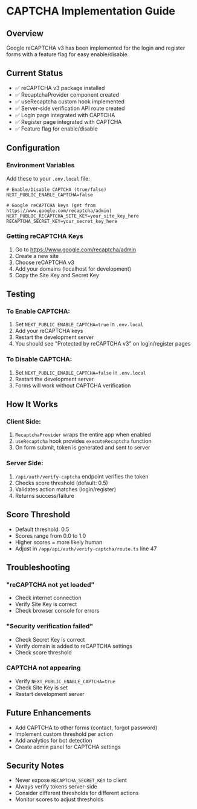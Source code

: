 # CAPTCHA Implementation Guide

## Overview
Google reCAPTCHA v3 has been implemented for the login and register forms with a feature flag for easy enable/disable.

## Current Status
- ✅ reCAPTCHA v3 package installed
- ✅ RecaptchaProvider component created
- ✅ useRecaptcha custom hook implemented
- ✅ Server-side verification API route created
- ✅ Login page integrated with CAPTCHA
- ✅ Register page integrated with CAPTCHA
- ✅ Feature flag for enable/disable

## Configuration

### Environment Variables
Add these to your `.env.local` file:

```env
# Enable/Disable CAPTCHA (true/false)
NEXT_PUBLIC_ENABLE_CAPTCHA=false

# Google reCAPTCHA keys (get from https://www.google.com/recaptcha/admin)
NEXT_PUBLIC_RECAPTCHA_SITE_KEY=your_site_key_here
RECAPTCHA_SECRET_KEY=your_secret_key_here
```

### Getting reCAPTCHA Keys
1. Go to https://www.google.com/recaptcha/admin
2. Create a new site
3. Choose reCAPTCHA v3
4. Add your domains (localhost for development)
5. Copy the Site Key and Secret Key

## Testing

### To Enable CAPTCHA:
1. Set `NEXT_PUBLIC_ENABLE_CAPTCHA=true` in `.env.local`
2. Add your reCAPTCHA keys
3. Restart the development server
4. You should see "Protected by reCAPTCHA v3" on login/register pages

### To Disable CAPTCHA:
1. Set `NEXT_PUBLIC_ENABLE_CAPTCHA=false` in `.env.local`
2. Restart the development server
3. Forms will work without CAPTCHA verification

## How It Works

### Client Side:
1. `RecaptchaProvider` wraps the entire app when enabled
2. `useRecaptcha` hook provides `executeRecaptcha` function
3. On form submit, token is generated and sent to server

### Server Side:
1. `/api/auth/verify-captcha` endpoint verifies the token
2. Checks score threshold (default: 0.5)
3. Validates action matches (login/register)
4. Returns success/failure

## Score Threshold
- Default threshold: 0.5
- Scores range from 0.0 to 1.0
- Higher scores = more likely human
- Adjust in `/app/api/auth/verify-captcha/route.ts` line 47

## Troubleshooting

### "reCAPTCHA not yet loaded"
- Check internet connection
- Verify Site Key is correct
- Check browser console for errors

### "Security verification failed"
- Check Secret Key is correct
- Verify domain is added to reCAPTCHA settings
- Check score threshold

### CAPTCHA not appearing
- Verify `NEXT_PUBLIC_ENABLE_CAPTCHA=true`
- Check Site Key is set
- Restart development server

## Future Enhancements
- Add CAPTCHA to other forms (contact, forgot password)
- Implement custom threshold per action
- Add analytics for bot detection
- Create admin panel for CAPTCHA settings

## Security Notes
- Never expose `RECAPTCHA_SECRET_KEY` to client
- Always verify tokens server-side
- Consider different thresholds for different actions
- Monitor scores to adjust thresholds